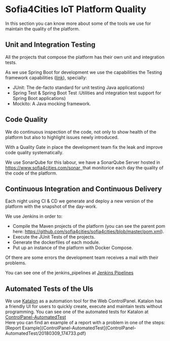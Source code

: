 Sofia4Cities IoT Platform Quality
============================

In this section you can know more about some of the tools we use for maintain the quality of the platform.

## Unit and Integration Testing
All the projects that compose the platform has their own unit and integration tests.

As we use Spring Boot for development we use the capabilities the Testing framework capabilities ([link](https://docs.spring.io/spring-boot/docs/current/reference/html/boot-features-testing.html)), specially:

- JUnit: The de-facto standard for unit testing Java applications)
- Spring Test & Spring Boot Test :Utilities and integration test support for Spring Boot applications) 
- Mockito: A Java mocking framework. 

## Code Quality
We do continuous inspection of the code, not only to show health of the platform  but also to highlight issues newly introduced. 

With a Quality Gate in place the development team fix the leak and improve code quality systematically.

We use SonarQube for this labour, we have a SonarQube Server hosted in [https://www.sofia4cities.com/sonar  ](https://www.sofia4cities.com/sonar) that monitorice each day the quality of the code of the platform.

## Continuous Integration and Continuous Delivery
Each night using CI & CD we generate and deploy a new version of the platform with the snapshot of the day-work.

We use Jenkins in order to:

- Compile the Maven projects of the platform (you can see the parent pom here: https://github.com/sofia4cities/sofia4cities/blob/master/pom.xml).
- Execute the JUnit Tests of the projects.
- Generate the dockerfiles of each module.
- Put up an instance of the platform with Docker Compose.

Of there are some errors the development team receives a mail with their problems.

You can see one of the jenkins_pipelines at [Jenkins Pipelines](jenkins_pipelines/) 

## Automated Tests of the UIs
We use [Katalon](https://www.katalon.com) as a automation tool for the Web ControlPanel. 
Katalon has a friendly UI for users to quickly create, execute and maintain tests without programming.
You can see one of the automated tests for Katalon at [ControlPanel-AutomatedTest](ControlPanel-AutomatedTest/)  
Here you can find an example of a report with a problem in one of the steps: [Report Example](ControlPanel-AutomatedTest](ControlPanel-AutomatedTest/20180309_174733.pdf)
